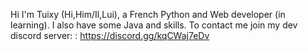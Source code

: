 Hi I'm Tuixy (Hi,Him/Il,Lui),
a French Python and Web developer (in learning).
I also have some Java and skills.
To contact me join my dev discord server: : https://discord.gg/kqCWaj7eDv
